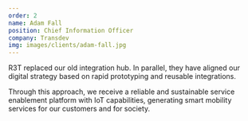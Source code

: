 ```yaml
---
order: 2
name: Adam Fall
position: Chief Information Officer
company: Transdev
img: images/clients/adam-fall.jpg
---
```

R3T replaced our old integration hub. In parallel, they have aligned our digital strategy based on rapid prototyping and reusable integrations. 

Through this approach, we receive a reliable and sustainable service enablement platform with IoT capabilities, generating smart mobility services for our customers and for society.